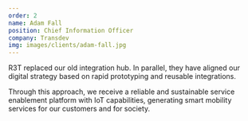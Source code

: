 ```yaml
---
order: 2
name: Adam Fall
position: Chief Information Officer
company: Transdev
img: images/clients/adam-fall.jpg
---
```

R3T replaced our old integration hub. In parallel, they have aligned our digital strategy based on rapid prototyping and reusable integrations. 

Through this approach, we receive a reliable and sustainable service enablement platform with IoT capabilities, generating smart mobility services for our customers and for society.